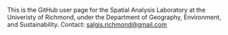 This is the GitHub user page for the Spatial Analysis Laboratory at the Univeristy of Richmond, under the Department of Geography, Environment, and Sustainability. 
Contact: salgis.richmond@gmail.com

<!---
UR-SAL/UR-SAL is a ✨ special ✨ repository because its `README.md` (this file) appears on your GitHub profile.
You can click the Preview link to take a look at your changes.
--->
